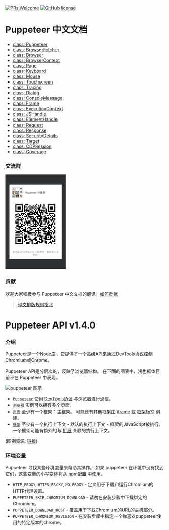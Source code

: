 
[![PRs Welcome](https://img.shields.io/badge/PRs-welcome-brightgreen.svg)]()
[![GitHub license](https://img.shields.io/github/license/zhaoqize/puppeteer-api-zh_CN.svg)](https://github.com/zhaoqize/puppeteer-api-zh_CN/blob/master/LICENSE)
# Puppeteer 中文文档
- [class: Puppeteer](https://github.com/zhaoqize/puppeteer-api-zh_CN/blob/master/class-Puppeteer.md)
- [class: BrowserFetcher](https://github.com/zhaoqize/puppeteer-api-zh_CN/blob/master/class-BrowserFetcher.md)
- [class: Browser](https://github.com/zhaoqize/puppeteer-api-zh_CN/blob/master/class-Browser.md)
- [class: BrowserContext](https://github.com/zhaoqize/puppeteer-api-zh_CN/blob/master/class-BrowserContext.md)
- [class: Page](https://github.com/zhaoqize/puppeteer-api-zh_CN/blob/master/class-Page.md)
- [class: Keyboard](https://github.com/zhaoqize/puppeteer-api-zh_CN/blob/master/class-Keyboard.md)
- [class: Mouse](https://github.com/zhaoqize/puppeteer-api-zh_CN/blob/master/class-Mouse.md)
- [class: Touchscreen](https://github.com/zhaoqize/puppeteer-api-zh_CN/blob/master/class-Touchscreen.md)
- [class: Tracing](https://github.com/zhaoqize/puppeteer-api-zh_CN/blob/master/class-Tracing.md)
- [class: Dialog](https://github.com/zhaoqize/puppeteer-api-zh_CN/blob/master/class-Dialog.md)
- [class: ConsoleMessage](https://github.com/zhaoqize/puppeteer-api-zh_CN/blob/master/class-ConsoleMessage.md)
- [class: Frame](https://github.com/zhaoqize/puppeteer-api-zh_CN/blob/master/class-Frame.md)
- [class: ExecutionContext](https://github.com/zhaoqize/puppeteer-api-zh_CN/blob/master/class-ExecutionContext.md)
- [class: JSHandle](https://github.com/zhaoqize/puppeteer-api-zh_CN/blob/master/class-JSHandle.md)
- [class: ElementHandle](https://github.com/zhaoqize/puppeteer-api-zh_CN/blob/master/class-ElementHandle.md)
- [class: Request](https://github.com/zhaoqize/puppeteer-api-zh_CN/blob/master/class-Request.md)
- [class: Response](https://github.com/zhaoqize/puppeteer-api-zh_CN/blob/master/class-Response.md)
- [class: SecurityDetails](https://github.com/zhaoqize/puppeteer-api-zh_CN/blob/master/class-SecurityDetails.md)
- [class: Target](https://github.com/zhaoqize/puppeteer-api-zh_CN/blob/master/class-Target.md)
- [class: CDPSession](https://github.com/zhaoqize/puppeteer-api-zh_CN/blob/master/class-CDPSession.md)
- [class: Coverage](https://github.com/zhaoqize/puppeteer-api-zh_CN/blob/master/class-Coverage.md)

### 交流群
<img src="./img/m1.jpeg" height="300">


### 贡献
欢迎大家积极参与 Puppeteer 中文文档的翻译。[如何贡献](./CONTRIBUTING.md)
> [译文排版规则指北](https://github.com/xitu/gold-miner/wiki/%E8%AF%91%E6%96%87%E6%8E%92%E7%89%88%E8%A7%84%E5%88%99%E6%8C%87%E5%8C%97)

# Puppeteer API v1.4.0

### 介绍

Puppeteer是一个Node库，它提供了一个高级API来通过DevTools协议控制Chromium或Chrome。

Puppeteer API是分层次的，反映了浏览器结构。 在下面的图表中，浅色框体目前不在 Puppeteer 中表现。

![puppeteer 图示](https://user-images.githubusercontent.com/746130/31592143-089f6f9a-b1db-11e7-9a20-16b7fc754fa1.png)

- [`Puppeteer`](#class-puppeteer) 使用 [DevTools协议](https://chromedevtools.github.io/devtools-protocol/) 与浏览器进行通信。
- [`浏览器`](#class-browser) 实例可以拥有多个页面。
- [`页面`](#class-page) 至少有一个框架：主框架。 可能还有其他框架由 [iframe](https://developer.mozilla.org/en-US/docs/Web/HTML/Element/iframe) 或 [框架标签](https://developer.mozilla.org/en-US/docs/Web/HTML/Element/frame) 创建。
- [`框架`](#class-frame) 至少有一个执行上下文 - 默认的执行上下文 - 框架的JavaScript被执行。 一个框架可能有额外的与 [扩展](https://developer.chrome.com/extensions) 关联的执行上下文。

(图例资源: [链接](https://docs.google.com/drawings/d/1Q_AM6KYs9kbyLZF-Lpp5mtpAWth73Cq8IKCsWYgi8MM/edit?usp=sharing))

### 环境变量

Puppeteer 寻找某些环境变量来帮助其操作。 如果 puppeteer 在环境中没有找到它们，这些变量的小写变体将从 [npm配置](https://docs.npmjs.com/cli/config) 中使用。

- `HTTP_PROXY`, `HTTPS_PROXY`, `NO_PROXY` - 定义用于下载和运行Chromium的HTTP代理设置。
- `PUPPETEER_SKIP_CHROMIUM_DOWNLOAD` - 请勿在安装步骤中下载绑定的Chromium。
- `PUPPETEER_DOWNLOAD_HOST` - 覆盖用于下载Chromium的URL的主机部分。
- `PUPPETEER_CHROMIUM_REVISION` - 在安装步骤中指定一个你喜欢puppeteer使用的特定版本的chrome。
